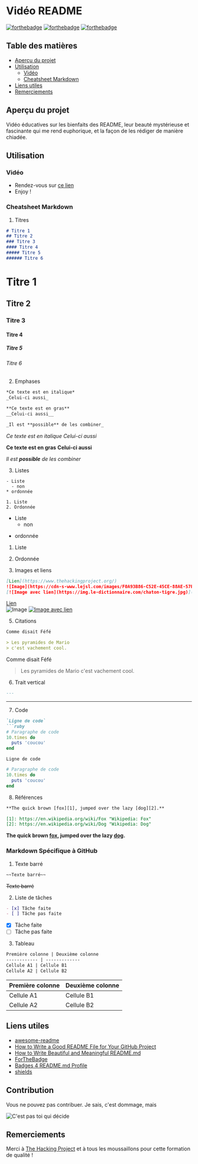 # Vidéo README

[![forthebadge](https://forthebadge.com/images/badges/made-with-markdown.svg)](https://forthebadge.com)
[![forthebadge](https://forthebadge.com/images/badges/built-with-love.svg)](https://forthebadge.com)
[![forthebadge](https://forthebadge.com/images/badges/for-you.svg)](https://forthebadge.com)

## Table des matières

- [Aperçu du projet](#aperçu-du-projet)
- [Utilisation](#utilisation)
  - [Vidéo](#vidéo)
  - [Cheatsheet Markdown](#cheatsheet-markdown)
- [Liens utiles](#liens-utiles)
- [Remerciements](#remerciements)


## Aperçu du projet

Vidéo éducatives sur les bienfaits des README, leur beauté mystérieuse et fascinante qui me rend euphorique, et la façon de les rédiger de manière chiadée.

## Utilisation

### Vidéo

  - Rendez-vous sur [ce lien](#)
  - Enjoy !

### Cheatsheet Markdown

1. Titres

```markdown
# Titre 1
## Titre 2
### Titre 3
#### Titre 4
##### Titre 5
###### Titre 6
```

# Titre 1
## Titre 2
### Titre 3
#### Titre 4
##### Titre 5
###### Titre 6

2. Emphases

```markdown
*Ce texte est en italique*
_Celui-ci aussi_

**Ce texte est en gras**
__Celui-ci aussi__

_Il est **possible** de les combiner_
```

*Ce texte est en italique*
_Celui-ci aussi_

**Ce texte est en gras**
__Celui-ci aussi__

_Il est **possible** de les combiner_

3. Listes

```
- Liste
  - non
* ordonnée

1. Liste
2. Ordonnée
```

- Liste
  - non
* ordonnée

1. Liste
2. Ordonnée

4. Images et liens

```markdown
[Lien](https://www.thehackingproject.org/)
![Image](https://cdn-s-www.lejsl.com/images/F0A93B86-C52E-45CE-88AE-57F3FC5BCFDF/NW_detail_M/title-1594060436.jpg)
[![Image avec lien](https://img.le-dictionnaire.com/chaton-tigre.jpg)](https://www.youtube.com/watch?v=dQw4w9WgXcQ)
```

[Lien](https://www.thehackingproject.org/)<br/>
![Image](https://cdn-s-www.lejsl.com/images/F0A93B86-C52E-45CE-88AE-57F3FC5BCFDF/NW_detail_M/title-1594060436.jpg)
[![Image avec lien](https://img.le-dictionnaire.com/chaton-tigre.jpg)](https://www.youtube.com/watch?v=dQw4w9WgXcQ)

5. Citations

```markdown
Comme disait Féfé

> Les pyramides de Mario
> c'est vachement cool.
```

Comme disait Féfé

> Les pyramides de Mario
> c'est vachement cool.

6. Trait vertical

```markdown
---
```

---

7. Code

```markdown
`Ligne de code`
```ruby
# Paragraphe de code
10.times do
  puts 'coucou'
end
```

`Ligne de code`
```ruby
# Paragraphe de code
10.times do
  puts 'coucou'
end
```

8. Références

```markdown
**The quick brown [fox][1], jumped over the lazy [dog][2].**

[1]: https://en.wikipedia.org/wiki/Fox "Wikipedia: Fox"
[2]: https://en.wikipedia.org/wiki/Dog "Wikipedia: Dog"
```

**The quick brown [fox][1], jumped over the lazy [dog][2].**

[1]: https://en.wikipedia.org/wiki/Fox "Wikipedia: Fox"
[2]: https://en.wikipedia.org/wiki/Dog "Wikipedia: Dog"

### Markdown Spécifique à GitHub

1. Texte barré

```markdown
~~Texte barré~~
```

~~Texte barré~~

2. Liste de tâches

```markdown
- [x] Tâche faite
- [ ] Tâche pas faite
```

- [x] Tâche faite
- [ ] Tâche pas faite

3. Tableau

```markdown
Première colonne | Deuxième colonne
------------ | -------------
Cellule A1 | Cellule B1
Cellule A2 | Cellule B2
```

Première colonne | Deuxième colonne
------------ | -------------
Cellule A1 | Cellule B1
Cellule A2 | Cellule B2

## Liens utiles

- [awesome-readme](https://github.com/matiassingers/awesome-readme)
- [How to Write a Good README File for Your GitHub Project](https://www.freecodecamp.org/news/how-to-write-a-good-readme-file/)
- [How to Write Beautiful and Meaningful README.md](https://dev.to/silentlad/how-to-write-beautiful-and-meaningful-readme-md-jp3)
- [ForTheBadge](https://forthebadge.com/)
- [Badges 4 README.md Profile](https://github.com/alexandresanlim/Badges4-README.md-Profile)
- [shields](https://shields.io)

## Contribution

Vous ne pouvez pas contribuer. Je sais, c'est dommage, mais

![C'est pas toi qui décide](https://c.tenor.com/CUWQiY7ldMoAAAAC/fanta-pas-toi-qui-d%C3%A9cide.gif)

## Remerciements

Merci à [The Hacking Project](https://www.thehackingproject.org/) et à tous les moussaillons pour cette formation de qualité !
